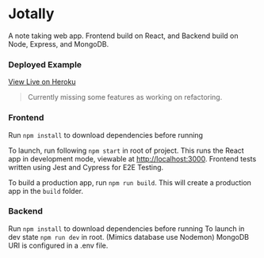 # Jotally
A note taking web app. Frontend build on React, and Backend build on Node, Express, and MongoDB.


### Deployed Example
[View Live on Heroku](http://jotally.herokuapp.com/)

> Currently missing some features as working on refactoring.

### Frontend
Run ```npm install``` to download dependencies before running

To launch, run following ```npm start``` in root of project. 
This runs the React app in development mode, viewable at [http://localhost:3000](http://localhost:3000).
Frontend tests written using Jest and Cypress for E2E Testing.

To build a production app, run ```npm run build```. This will create a production app in the ```build``` folder.

### Backend
Run ```npm install``` to download dependencies before running
To launch in dev state ```npm run dev``` in root. (Mimics database use Nodemon)
MongoDB URI is configured in a .env file.


